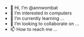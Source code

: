 - 👋 Hi, I’m @annwombat
- 👀 I’m interested in computers
- 🌱 I’m currently learning ...
- 💞️ I’m looking to collaborate on ...
- 📫 How to reach me ...

<!---
annwombat/annwombat is a ✨ special ✨ repository because its `README.md` (this file) appears on your GitHub profile.
You can click the Preview link to take a look at your changes.
--->
